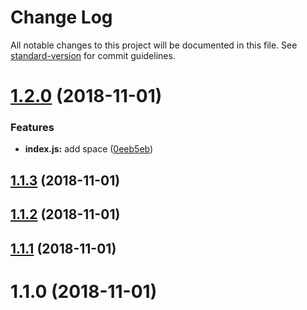 # Change Log

All notable changes to this project will be documented in this file. See [standard-version](https://github.com/conventional-changelog/standard-version) for commit guidelines.

<a name="1.2.0"></a>
# [1.2.0](https://github.com/Antoniojesusv/tecmalaga-sl/compare/v1.1.3...v1.2.0) (2018-11-01)


### Features

* **index.js:** add space ([0eeb5eb](https://github.com/Antoniojesusv/tecmalaga-sl/commit/0eeb5eb))



<a name="1.1.3"></a>
## [1.1.3](https://github.com/Antoniojesusv/tecmalaga-sl/compare/v1.1.2...v1.1.3) (2018-11-01)



<a name="1.1.2"></a>
## [1.1.2](https://github.com/Antoniojesusv/tecmalaga-sl/compare/v1.1.1...v1.1.2) (2018-11-01)



<a name="1.1.1"></a>
## [1.1.1](https://github.com/Antoniojesusv/tecmalaga-sl/compare/v1.1.0...v1.1.1) (2018-11-01)



<a name="1.1.0"></a>
# 1.1.0 (2018-11-01)

